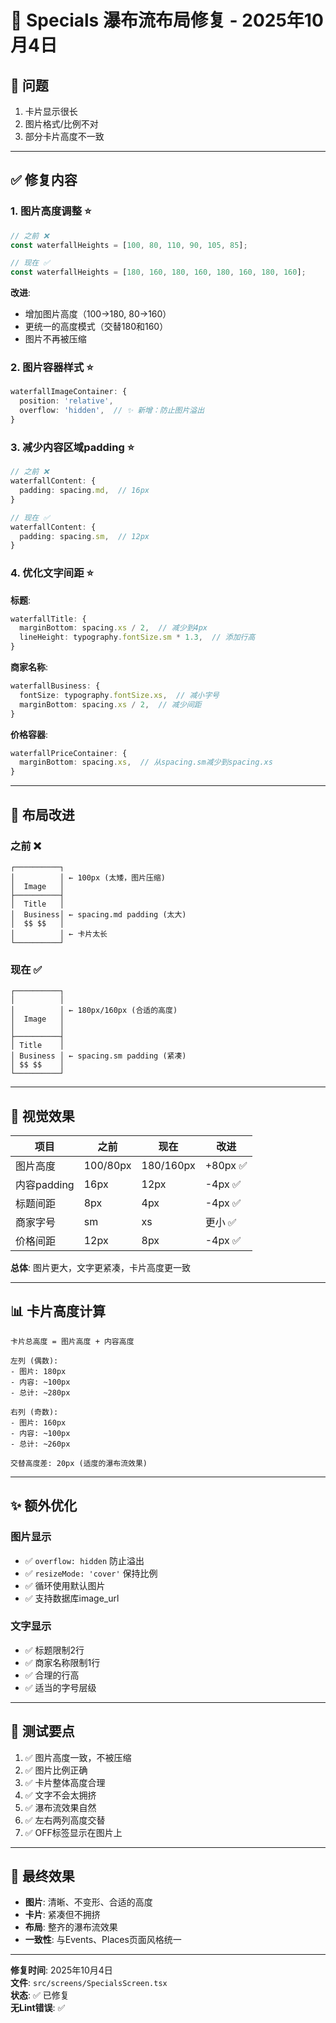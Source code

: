 # 🔧 Specials 瀑布流布局修复 - 2025年10月4日

## 🐛 问题

1. 卡片显示很长
2. 图片格式/比例不对
3. 部分卡片高度不一致

---

## ✅ 修复内容

### 1. **图片高度调整** ⭐
```typescript
// 之前 ❌
const waterfallHeights = [100, 80, 110, 90, 105, 85];

// 现在 ✅
const waterfallHeights = [180, 160, 180, 160, 180, 160, 180, 160];
```

**改进**:
- 增加图片高度（100→180, 80→160）
- 更统一的高度模式（交替180和160）
- 图片不再被压缩

### 2. **图片容器样式** ⭐
```typescript
waterfallImageContainer: {
  position: 'relative',
  overflow: 'hidden',  // ✨ 新增：防止图片溢出
}
```

### 3. **减少内容区域padding** ⭐
```typescript
// 之前 ❌
waterfallContent: {
  padding: spacing.md,  // 16px
}

// 现在 ✅
waterfallContent: {
  padding: spacing.sm,  // 12px
}
```

### 4. **优化文字间距** ⭐

**标题**:
```typescript
waterfallTitle: {
  marginBottom: spacing.xs / 2,  // 减少到4px
  lineHeight: typography.fontSize.sm * 1.3,  // 添加行高
}
```

**商家名称**:
```typescript
waterfallBusiness: {
  fontSize: typography.fontSize.xs,  // 减小字号
  marginBottom: spacing.xs / 2,  // 减少间距
}
```

**价格容器**:
```typescript
waterfallPriceContainer: {
  marginBottom: spacing.xs,  // 从spacing.sm减少到spacing.xs
}
```

---

## 📐 布局改进

### 之前 ❌
```
┌──────────┐
│          │ ← 100px (太矮，图片压缩)
│  Image   │
├──────────┤
│  Title   │
│  Business│ ← spacing.md padding (太大)
│  $$ $$   │
│          │ ← 卡片太长
└──────────┘
```

### 现在 ✅
```
┌──────────┐
│          │
│          │ ← 180px/160px (合适的高度)
│  Image   │
│          │
├──────────┤
│ Title    │
│ Business │ ← spacing.sm padding (紧凑)
│ $$ $$    │
└──────────┘
```

---

## 🎯 视觉效果

| 项目 | 之前 | 现在 | 改进 |
|------|------|------|------|
| 图片高度 | 100/80px | 180/160px | +80px ✅ |
| 内容padding | 16px | 12px | -4px ✅ |
| 标题间距 | 8px | 4px | -4px ✅ |
| 商家字号 | sm | xs | 更小 ✅ |
| 价格间距 | 12px | 8px | -4px ✅ |

**总体**: 图片更大，文字更紧凑，卡片高度更一致

---

## 📊 卡片高度计算

```
卡片总高度 = 图片高度 + 内容高度

左列 (偶数):
- 图片: 180px
- 内容: ~100px
- 总计: ~280px

右列 (奇数):
- 图片: 160px
- 内容: ~100px
- 总计: ~260px

交替高度差: 20px (适度的瀑布流效果)
```

---

## ✨ 额外优化

### 图片显示
- ✅ `overflow: hidden` 防止溢出
- ✅ `resizeMode: 'cover'` 保持比例
- ✅ 循环使用默认图片
- ✅ 支持数据库image_url

### 文字显示
- ✅ 标题限制2行
- ✅ 商家名称限制1行
- ✅ 合理的行高
- ✅ 适当的字号层级

---

## 🧪 测试要点

1. ✅ 图片高度一致，不被压缩
2. ✅ 图片比例正确
3. ✅ 卡片整体高度合理
4. ✅ 文字不会太拥挤
5. ✅ 瀑布流效果自然
6. ✅ 左右两列高度交替
7. ✅ OFF标签显示在图片上

---

## 📱 最终效果

- **图片**: 清晰、不变形、合适的高度
- **卡片**: 紧凑但不拥挤
- **布局**: 整齐的瀑布流效果
- **一致性**: 与Events、Places页面风格统一

---

**修复时间**: 2025年10月4日  
**文件**: `src/screens/SpecialsScreen.tsx`  
**状态**: ✅ 已修复  
**无Lint错误**: ✅

